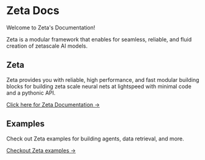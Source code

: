 # Zeta Docs

Welcome to Zeta's Documentation!

Zeta is a modular framework that enables for seamless, reliable, and fluid creation of zetascale AI models.

## Zeta

<!-- ![Zeta Banner](docs/assets/img/zetascale.png) -->

Zeta provides you with reliable, high performance, and fast modular building blocks for building zeta scale neural nets at lightspeed with minimal code and a pythonic API. 

[Click here for Zeta Documentation →](zeta/)


## Examples

Check out Zeta examples for building agents, data retrieval, and more.

[Checkout Zeta examples →](examples/)
